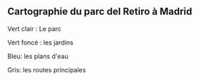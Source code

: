 ## Cartographie du parc del Retiro à Madrid

Vert clair : Le parc

Vert foncé : les jardins

Bleu: les plans d'eau

Gris: les routes principales